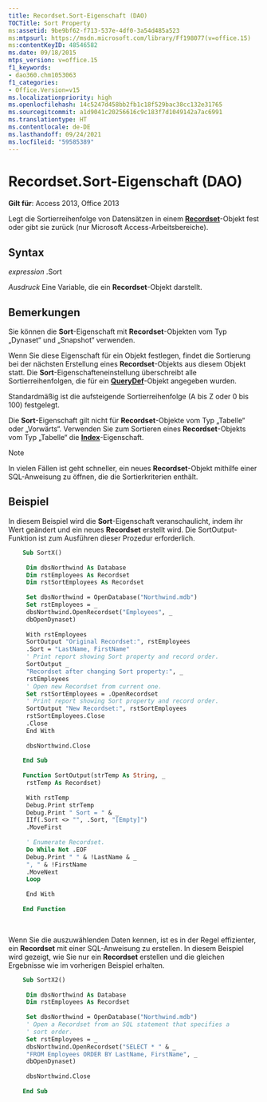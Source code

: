 ```yaml
---
title: Recordset.Sort-Eigenschaft (DAO)
TOCTitle: Sort Property
ms:assetid: 9be9bf62-f713-537e-4df0-3a54d485a523
ms:mtpsurl: https://msdn.microsoft.com/library/Ff198077(v=office.15)
ms:contentKeyID: 48546582
ms.date: 09/18/2015
mtps_version: v=office.15
f1_keywords:
- dao360.chm1053063
f1_categories:
- Office.Version=v15
ms.localizationpriority: high
ms.openlocfilehash: 14c5247d458bb2fb1c18f529bac38cc132e31765
ms.sourcegitcommit: a1d9041c20256616c9c183f7d1049142a7ac6991
ms.translationtype: HT
ms.contentlocale: de-DE
ms.lasthandoff: 09/24/2021
ms.locfileid: "59585389"
---
```

# <a name="recordsetsort-property-dao"></a>Recordset.Sort-Eigenschaft (DAO)

**Gilt für**: Access 2013, Office 2013

Legt die Sortierreihenfolge von Datensätzen in einem **[Recordset](recordset-object-dao.md)**-Objekt fest oder gibt sie zurück (nur Microsoft Access-Arbeitsbereiche).

## <a name="syntax"></a>Syntax

*expression* .Sort

*Ausdruck* Eine Variable, die ein **Recordset**-Objekt darstellt.

## <a name="remarks"></a>Bemerkungen

Sie können die **Sort**-Eigenschaft mit **Recordset**-Objekten vom Typ „Dynaset“ und „Snapshot“ verwenden.

Wenn Sie diese Eigenschaft für ein Objekt festlegen, findet die Sortierung bei der nächsten Erstellung eines **Recordset**-Objekts aus diesem Objekt statt. Die **Sort**-Eigenschafteneinstellung überschreibt alle Sortierreihenfolgen, die für ein **[QueryDef](querydef-object-dao.md)**-Objekt angegeben wurden.

Standardmäßig ist die aufsteigende Sortierreihenfolge (A bis Z oder 0 bis 100) festgelegt.

Die **Sort**-Eigenschaft gilt nicht für **Recordset**-Objekte vom Typ „Tabelle“ oder „Vorwärts“. Verwenden Sie zum Sortieren eines **Recordset**-Objekts vom Typ „Tabelle“ die **[Index](recordset-index-property-dao.md)**-Eigenschaft.

> [!NOTE]
> In vielen Fällen ist geht schneller, ein neues **Recordset**-Objekt mithilfe einer SQL-Anweisung zu öffnen, die die Sortierkriterien enthält.

## <a name="example"></a>Beispiel

In diesem Beispiel wird die **Sort**-Eigenschaft veranschaulicht, indem ihr Wert geändert und ein neues **Recordset** erstellt wird. Die SortOutput-Funktion ist zum Ausführen dieser Prozedur erforderlich.

```vb
    Sub SortX() 
     
     Dim dbsNorthwind As Database 
     Dim rstEmployees As Recordset 
     Dim rstSortEmployees As Recordset 
     
     Set dbsNorthwind = OpenDatabase("Northwind.mdb") 
     Set rstEmployees = _ 
     dbsNorthwind.OpenRecordset("Employees", _ 
     dbOpenDynaset) 
     
     With rstEmployees 
     SortOutput "Original Recordset:", rstEmployees 
     .Sort = "LastName, FirstName" 
     ' Print report showing Sort property and record order. 
     SortOutput _ 
     "Recordset after changing Sort property:", _ 
     rstEmployees 
     ' Open new Recordset from current one. 
     Set rstSortEmployees = .OpenRecordset 
     ' Print report showing Sort property and record order. 
     SortOutput "New Recordset:", rstSortEmployees 
     rstSortEmployees.Close 
     .Close 
     End With 
     
     dbsNorthwind.Close 
     
    End Sub 
     
    Function SortOutput(strTemp As String, _ 
     rstTemp As Recordset) 
     
     With rstTemp 
     Debug.Print strTemp 
     Debug.Print " Sort = " & _ 
     IIf(.Sort <> "", .Sort, "[Empty]") 
     .MoveFirst 
     
     ' Enumerate Recordset. 
     Do While Not .EOF 
     Debug.Print " " & !LastName & _ 
     ", " & !FirstName 
     .MoveNext 
     Loop 
     
     End With 
     
    End Function 
```

<br/>

Wenn Sie die auszuwählenden Daten kennen, ist es in der Regel effizienter, ein **Recordset** mit einer SQL-Anweisung zu erstellen. In diesem Beispiel wird gezeigt, wie Sie nur ein **Recordset** erstellen und die gleichen Ergebnisse wie im vorherigen Beispiel erhalten.

```vb
    Sub SortX2() 
     
     Dim dbsNorthwind As Database 
     Dim rstEmployees As Recordset 
     
     Set dbsNorthwind = OpenDatabase("Northwind.mdb") 
     ' Open a Recordset from an SQL statement that specifies a 
     ' sort order. 
     Set rstEmployees = _ 
     dbsNorthwind.OpenRecordset("SELECT * " & _ 
     "FROM Employees ORDER BY LastName, FirstName", _ 
     dbOpenDynaset) 
     
     dbsNorthwind.Close 
     
    End Sub
```
